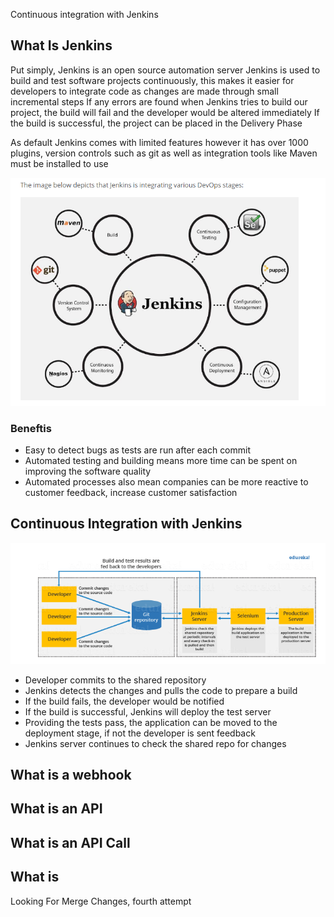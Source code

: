 Continuous integration with Jenkins


## What Is Jenkins
Put simply, Jenkins is an open source automation server
Jenkins is used to build and test software projects continuously, this makes it easier for developers to integrate code
as changes are made through small incremental steps
If any errors are found when Jenkins tries to build our project, the build will fail and the developer would be
altered immediately
If the build is successful, the project can be placed in the Delivery Phase

As default Jenkins comes with limited features however it has over 1000 plugins, version controls such as git as well
as integration tools like Maven must be installed to use

![Jenkins CI](images/jenkins-integration-life-cycle.png)

### Beneftis
- Easy to detect bugs as tests are run after each commit
- Automated testing and building means more time can be spent on improving the software quality
- Automated processes also mean companies can be more reactive to customer feedback, increase customer satisfaction



## Continuous Integration with Jenkins

![Jenkins Deploy](images/jenkins-build-test-deploy.png)

- Developer commits to the shared repository
- Jenkins detects the changes and pulls the code to prepare a build
- If the build fails, the developer would be notified
- If the build is successful, Jenkins will deploy the test server
- Providing the tests pass, the application can be moved to the deployment stage, if not the developer is sent feedback
- Jenkins server continues to check the shared repo for changes


## What is a webhook



## What is an API

## What is an API Call


## What is 


Looking For Merge Changes, fourth attempt

